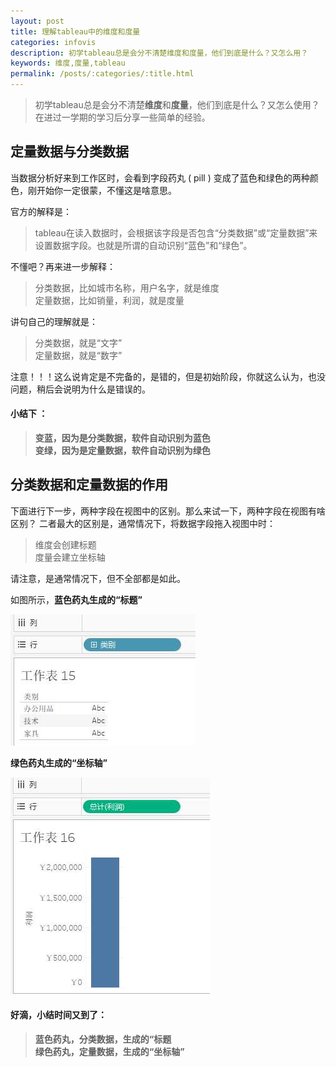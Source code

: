 ```yaml
---
layout: post
title: 理解tableau中的维度和度量
categories: infovis
description: 初学tableau总是会分不清楚维度和度量，他们到底是什么？又怎么用？
keywords: 维度,度量,tableau
permalink: /posts/:categories/:title.html
---
```


> 初学tableau总是会分不清楚**维度**和**度量**，他们到底是什么？又怎么使用？在进过一学期的学习后分享一些简单的经验。

## 定量数据与分类数据

当数据分析好来到工作区时，会看到字段药丸 ( pill ) 变成了蓝色和绿色的两种颜色，刚开始你一定很蒙，不懂这是啥意思。

官方的解释是：
> tableau在读入数据时，会根据该字段是否包含“分类数据”或“定量数据”来设置数据字段。也就是所谓的自动识别“蓝色”和“绿色”。

不懂吧？再来进一步解释：

> 分类数据，比如城市名称，用户名字，就是维度  
定量数据，比如销量，利润，就是度量 

讲句自己的理解就是：

> 分类数据，就是“文字”  
定量数据，就是“数字”

注意！！！这么说肯定是不完备的，是错的，但是初始阶段，你就这么认为，也没问题，稍后会说明为什么是错误的。

#### 小结下 ：
> **变蓝，因为是分类数据，软件自动识别为蓝色  
变绿，因为是定量数据，软件自动识别为绿色**


## 分类数据和定量数据的作用

下面进行下一步，两种字段在视图中的区别。那么来试一下，两种字段在视图有啥区别？
二者最大的区别是，通常情况下，将数据字段拖入视图中时：

> 维度会创建标题  
度量会建立坐标轴

请注意，是通常情况下，但不全部都是如此。

如图所示，**蓝色药丸生成的“标题”**

![tableau_bule_pill](/images/posts/infovis/tableau_bule_pill.jpg)

**绿色药丸生成的“坐标轴”**

![tableau_green_pill](/images/posts/infovis/tableau_green_pill.jpg)

#### 好滴，小结时间又到了：
> **蓝色药丸，分类数据，生成的“标题  
绿色药丸，定量数据，生成的“坐标轴”**

